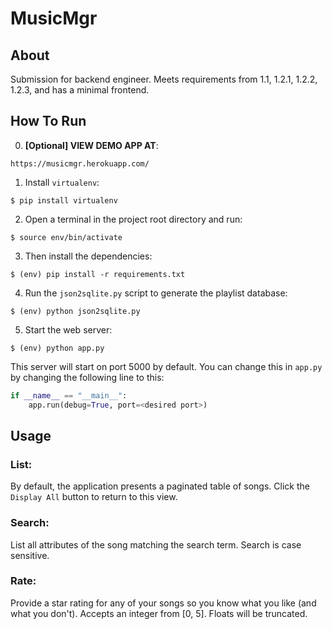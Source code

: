 # MusicMgr

## About
Submission for backend engineer. Meets requirements from 1.1, 1.2.1, 1.2.2, 1.2.3, and has a minimal frontend.

## How To Run
0. **[Optional] VIEW DEMO APP AT**:
```
https://musicmgr.herokuapp.com/
```

1. Install `virtualenv`:
```
$ pip install virtualenv
```

2. Open a terminal in the project root directory and run:
```
$ source env/bin/activate
```

3. Then install the dependencies:
```
$ (env) pip install -r requirements.txt
```

4. Run the `json2sqlite.py` script to generate the playlist database:
```
$ (env) python json2sqlite.py
```

5. Start the web server:
```
$ (env) python app.py
```

This server will start on port 5000 by default. You can change this in `app.py` by changing the following line to this:

```python
if __name__ == "__main__":
    app.run(debug=True, port=<desired port>)
```

## Usage

### List:
By default, the application presents a paginated table of songs.
Click the `Display All` button to return to this view.

### Search:
List all attributes of the song matching the search term.
Search is case sensitive.

### Rate:
Provide a star rating for any of your songs so you know what you like (and what you don't).
Accepts an integer from [0, 5].
Floats will be truncated.